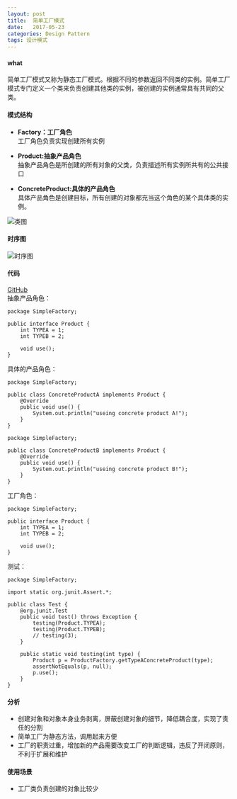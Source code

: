 ```yaml
---
layout: post
title:  简单工厂模式
date:   2017-05-23
categories: Design Pattern
tags: 设计模式
---
```

 

#### what ####

 简单工厂模式又称为静态工厂模式。根据不同的参数返回不同类的实例。简单工厂模式专门定义一个类来负责创建其他类的实例，被创建的实例通常具有共同的父类。


#### 模式结构 ####

- **Factory：工厂角色**<br>
	工厂角色负责实现创建所有实例

- **Product:抽象产品角色**<br>
	抽象产品角色是所创建的所有对象的父类，负责描述所有实例所共有的公共接口

- **ConcreteProduct:具体的产品角色**<br>
	具体产品角色是创建目标，所有创建的对象都充当这个角色的某个具体类的实例。
	
 
![类图](/images/simple_factory_class_diagram.png)

#### 时序图 ####

![时序图](/images/simple_factory_sequence_diagram.png)
 

#### 代码 ####

[GitHub](https://github.com/xusx1024/DesignPatternDemoCode/tree/master/SimpleFactory)
<br>
抽象产品角色：

	package SimpleFactory;
	
	public interface Product {
		int TYPEA = 1;
		int TYPEB = 2;
	
		void use();
	}


具体的产品角色：
	
	package SimpleFactory;
	
	public class ConcreteProductA implements Product {
		@Override
		public void use() {
			System.out.println("useing concrete product A!");
		}
	}

	package SimpleFactory;
	
	public class ConcreteProductB implements Product {
		@Override
		public void use() {
			System.out.println("useing concrete product B!");
		}
	}

工厂角色：
	
	package SimpleFactory;
	
	public interface Product {
		int TYPEA = 1;
		int TYPEB = 2;
	
		void use();
	}

测试：
	
	package SimpleFactory;
	
	import static org.junit.Assert.*;
	
	public class Test {
		@org.junit.Test
		public void test() throws Exception {
			testing(Product.TYPEA);
			testing(Product.TYPEB);
			// testing(3);
		}
	
		public static void testing(int type) {
			Product p = ProductFactory.getTypeAConcreteProduct(type);
			assertNotEquals(p, null);
			p.use();
		}
	}

#### 分析 ####

- 创建对象和对象本身业务剥离，屏蔽创建对象的细节，降低耦合度，实现了责任的分割
- 简单工厂为静态方法，调用起来方便
- 工厂的职责过重，增加新的产品需要改变工厂的判断逻辑，违反了开闭原则，不利于扩展和维护

#### 使用场景 #### 

- 工厂类负责创建的对象比较少
